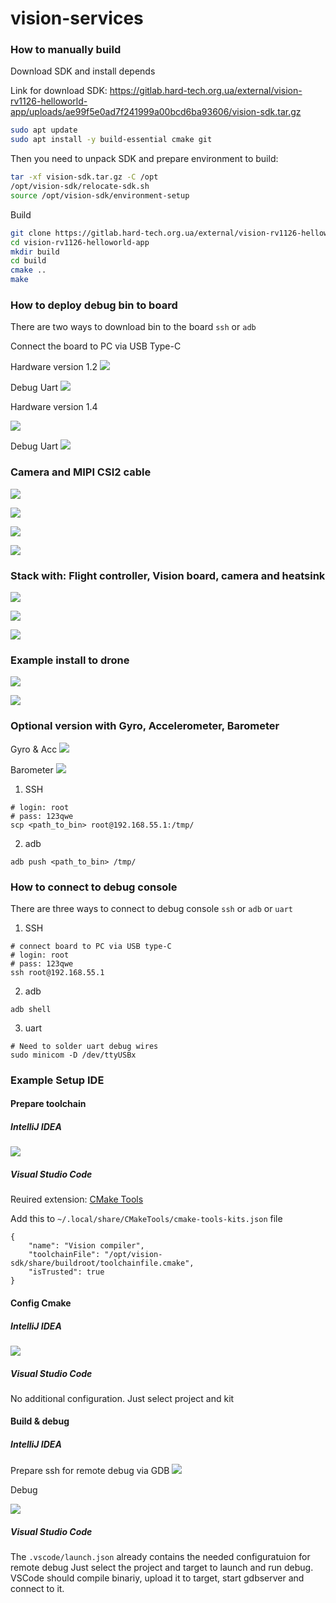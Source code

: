 # vision-services

### How to manually build

Download SDK and install depends  

Link for download SDK:
https://gitlab.hard-tech.org.ua/external/vision-rv1126-helloworld-app/uploads/ae99f5e0ad7f241999a00bcd6ba93606/vision-sdk.tar.gz

```sh
sudo apt update
sudo apt install -y build-essential cmake git
```

Then you need to unpack SDK and prepare environment to build:
```sh
tar -xf vision-sdk.tar.gz -C /opt
/opt/vision-sdk/relocate-sdk.sh
source /opt/vision-sdk/environment-setup
```

Build
```sh
git clone https://gitlab.hard-tech.org.ua/external/vision-rv1126-helloworld-app.git
cd vision-rv1126-helloworld-app
mkdir build
cd build
cmake ..
make
```

### How to deploy debug bin to board

There are two ways to download bin to the board `ssh` or `adb`

Connect the board to PC via USB Type-C

Hardware version 1.2
![](docs/img/IMG_4896.jpg)

Debug Uart
![](docs/img/IMG_4899.jpg)

Hardware version 1.4

![](docs/img/IMG_8166.jpg)

Debug Uart
![](docs/img/IMG_8167.jpg)


### Camera and MIPI CSI2 cable
![](docs/img/IMG_8174.jpg)

![](docs/img/IMG_8173.jpg)

![](docs/img/IMG_8175.jpg)

![](docs/img/IMG_8176.jpg)


### Stack with: Flight controller, Vision board, camera and heatsink
![](docs/img/IMG_7995.jpg)

![](docs/img/IMG_7994.jpg)

![](docs/img/IMG_7993.jpg)


### Example install to drone
![](docs/img/IMG_7659.jpg)

![](docs/img/IMG_8179.png)


### Optional version with Gyro, Accelerometer, Barometer

Gyro & Acc
![](docs/img/IMG_7789.jpg)

Barometer
![](docs/img/IMG_7790.jpg)

1. SSH
```shell
# login: root
# pass: 123qwe
scp <path_to_bin> root@192.168.55.1:/tmp/
```

2. adb
```shell
adb push <path_to_bin> /tmp/
```

### How to connect to debug console
There are three ways to connect to debug console `ssh` or `adb` or `uart`

1. SSH
```shell
# connect board to PC via USB type-C
# login: root
# pass: 123qwe
ssh root@192.168.55.1
```

2. adb
```shell
adb shell
```

3. uart
```shell
# Need to solder uart debug wires 
sudo minicom -D /dev/ttyUSBx
```


### Example Setup IDE

#### Prepare toolchain

##### IntelliJ IDEA
![](docs/img/toolchains.png)

##### Visual Studio Code
Reuired extension: [CMake Tools](https://marketplace.visualstudio.com/items?itemName=ms-vscode.cmake-tools)

Add this to `~/.local/share/CMakeTools/cmake-tools-kits.json` file
```
{
    "name": "Vision compiler",
    "toolchainFile": "/opt/vision-sdk/share/buildroot/toolchainfile.cmake",
    "isTrusted": true
}
```

#### Config Cmake
##### IntelliJ IDEA
![](docs/img/cmake.png)

##### Visual Studio Code
No additional configuration. Just select project and kit

#### Build & debug
##### IntelliJ IDEA
Prepare ssh for remote debug via GDB
![](docs/img/debug.png)

Debug

![](docs/img/debug2.png)

##### Visual Studio Code
The `.vscode/launch.json` already contains the needed configuratuion for remote debug
Just select the project and target to launch and run debug. VSCode should compile binariy, upload it to target, start gdbserver and connect to it.